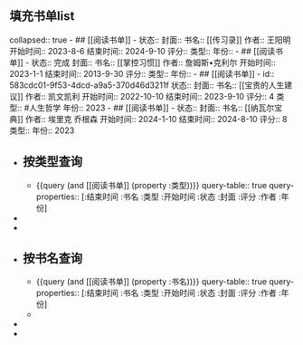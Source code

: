 ## 填充书单list
collapsed:: true
	- ## [[阅读书单]]
		- 状态:: 
		  封面:: 
		  书名:: [[传习录]]
		  作者:: 王阳明
		  开始时间:: 2023-8-6
		  结束时间:: 2024-9-10
		  评分::
		  类型::
		  年份::
	- ## [[阅读书单]]
		- 状态::  完成
		  封面:: 
		  书名:: [[掌控习惯]]
		  作者:: 詹姆斯•克利尔
		  开始时间:: 2023-1-1 
		  结束时间:: 2013-9-30
		  评分::
		  类型::
		  年份::
	- ## [[阅读书单]]
		- id:: 583cdc01-9f53-4dcd-a9a5-370d46d3211f
		  状态::
		  封面::
		  书名:: [[宝贵的人生建议]]
		  作者:: 凯文凯利
		  开始时间:: 2022-10-10
		  结束时间:: 2023-9-10
		  评分:: 4
		  类型:: #人生哲学
		  年份:: 2023
	- ## [[阅读书单]]
		- 状态:: 
		  封面:: 
		  书名:: [[纳瓦尔宝典]]
		  作者:: 埃里克 乔根森
		  开始时间:: 2024-1-10 
		  结束时间:: 2024-8-10
		  评分:: 8
		  类型::
		  年份:: 2023
- ## 按类型查询
	- {{query (and [[阅读书单]] (property :类型))}}
	  query-table:: true
	  query-properties:: [:结束时间 :书名 :类型 :开始时间 :状态 :封面 :评分 :作者 :年份]
-
-
- ## 按书名查询
	- {{query (and [[阅读书单]] (property :书名))}}
	  query-table:: true
	  query-properties:: [:结束时间 :书名 :类型 :开始时间 :状态 :封面 :评分 :作者 :年份]
	-
-
-